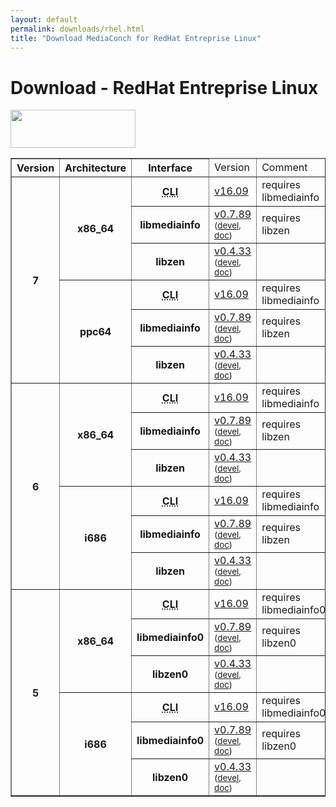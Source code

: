 ```yaml
---
layout: default
permalink: downloads/rhel.html
title: "Download MediaConch for RedHat Entreprise Linux"
---
```


# Download - RedHat Entreprise Linux

<img src="/MediaConch/images/RedHat.png" width="200" height="61"><br />

<table border="1">
<thead>
<tr class="table-header">
    <th>Version</th>
    <th>Architecture</th>
    <th>Interface</th>
    <td>Version</td>
    <td>Comment</td>
</tr>
</thead>
<tbody>

<tr>
    <th rowspan="6" id="7">7</th>
    <th rowspan="3" id="7.x86_64">x86_64</th>
    <th><abbr title="Command Line Interface">CLI</abbr></th>
    <td><a href="//mediaarea.net/download/binary/mediaconch/16.09/mediaconch-16.09.x86_64.RHEL_7.rpm">v16.09</a></td>
    <td>requires libmediainfo</td>
</tr>
<tr>
    <th>libmediainfo</th>
    <td><a href="//mediaarea.net/download/binary/libmediainfo0/0.7.89/libmediainfo-0.7.89.x86_64.RHEL_7.rpm">v0.7.89</a> <small>(<a href="//mediaarea.net/download/binary/libmediainfo0/0.7.89/libmediainfo-devel-0.7.89.x86_64.RHEL_7.rpm">devel</a>, <a href="//mediaarea.net/download/binary/libmediainfo0/0.7.89/libmediainfo-doc-0.7.89.x86_64.RHEL_7.rpm">doc</a>)</small></td>
    <td>requires libzen</td>
</tr>
<tr>
    <th>libzen</th>
    <td><a href="//mediaarea.net/download/binary/libzen0/0.4.33/libzen-0.4.33.x86_64.RHEL_7.rpm">v0.4.33</a> <small>(<a href="//mediaarea.net/download/binary/libzen0/0.4.33/libzen-devel-0.4.33.x86_64.RHEL_7.rpm">devel</a>, <a href="//mediaarea.net/download/binary/libzen0/0.4.33/libzen-doc-0.4.33.x86_64.RHEL_7.rpm">doc</a>)</small></td>
    <td>&nbsp;</td>
</tr>
<tr>
    <th rowspan="3" id="7.ppc64">ppc64</th>
    <th><abbr title="Command Line Interface">CLI</abbr></th>
    <td><a href="//mediaarea.net/download/binary/mediaconch/16.09/mediaconch-16.09.ppc64.RHEL_7.rpm">v16.09</a></td>
    <td>requires libmediainfo</td>
</tr>
<tr>
    <th>libmediainfo</th>
    <td><a href="//mediaarea.net/download/binary/libmediainfo0/0.7.89/libmediainfo-0.7.89.ppc64.RHEL_7.rpm">v0.7.89</a> <small>(<a href="//mediaarea.net/download/binary/libmediainfo0/0.7.89/libmediainfo-devel-0.7.89.ppc64.RHEL_7.rpm">devel</a>, <a href="//mediaarea.net/download/binary/libmediainfo0/0.7.89/libmediainfo-doc-0.7.89.ppc64.RHEL_7.rpm">doc</a>)</small></td>
    <td>requires libzen</td>
</tr>
<tr>
    <th>libzen</th>
    <td><a href="//mediaarea.net/download/binary/libzen0/0.4.33/libzen-0.4.33.ppc64.RHEL_7.rpm">v0.4.33</a> <small>(<a href="//mediaarea.net/download/binary/libzen0/0.4.33/libzen-devel-0.4.33.ppc64.RHEL_7.rpm">devel</a>, <a href="//mediaarea.net/download/binary/libzen0/0.4.33/libzen-doc-0.4.33.ppc64.RHEL_7.rpm">doc</a>)</small></td>
    <td>&nbsp;</td>
</tr>
<tr>
    <th rowspan="6" id="6">6</th>
    <th rowspan="3" id="6.x86_64">x86_64</th>
    <th><abbr title="Command Line Interface">CLI</abbr></th>
    <td><a href="//mediaarea.net/download/binary/mediaconch/16.09/mediaconch-16.09.x86_64.RHEL_6.rpm">v16.09</a></td>
    <td>requires libmediainfo</td>
</tr>
<tr>
    <th>libmediainfo</th>
    <td><a href="//mediaarea.net/download/binary/libmediainfo0/0.7.89/libmediainfo-0.7.89.x86_64.RHEL_6.rpm">v0.7.89</a> <small>(<a href="//mediaarea.net/download/binary/libmediainfo0/0.7.89/libmediainfo-devel-0.7.89.x86_64.RHEL_6.rpm">devel</a>, <a href="//mediaarea.net/download/binary/libmediainfo0/0.7.89/libmediainfo-doc-0.7.89.x86_64.RHEL_6.rpm">doc</a>)</small></td>
    <td>requires libzen</td>
</tr>
<tr>
    <th>libzen</th>
    <td><a href="//mediaarea.net/download/binary/libzen0/0.4.33/libzen-0.4.33.x86_64.RHEL_6.rpm">v0.4.33</a> <small>(<a href="//mediaarea.net/download/binary/libzen0/0.4.33/libzen-devel-0.4.33.x86_64.RHEL_6.rpm">devel</a>, <a href="//mediaarea.net/download/binary/libzen0/0.4.33/libzen-doc-0.4.33.x86_64.RHEL_6.rpm">doc</a>)</small></td>
    <td>&nbsp;</td>
</tr>
<tr>
    <th rowspan="3" id="6.i686">i686</th>
    <th><abbr title="Command Line Interface">CLI</abbr></th>
    <td><a href="//mediaarea.net/download/binary/mediaconch/16.09/mediaconch-16.09.i686.RHEL_6.rpm">v16.09</a></td>
    <td>requires libmediainfo</td>
</tr>
<tr>
    <th>libmediainfo</th>
    <td><a href="//mediaarea.net/download/binary/libmediainfo0/0.7.89/libmediainfo-0.7.89.i686.RHEL_6.rpm">v0.7.89</a> <small>(<a href="//mediaarea.net/download/binary/libmediainfo0/0.7.89/libmediainfo-devel-0.7.89.i686.RHEL_6.rpm">devel</a>, <a href="//mediaarea.net/download/binary/libmediainfo0/0.7.89/libmediainfo-doc-0.7.89.i686.RHEL_6.rpm">doc</a>)</small></td>
    <td>requires libzen</td>
</tr>
<tr>
    <th>libzen</th>
    <td><a href="//mediaarea.net/download/binary/libzen0/0.4.33/libzen-0.4.33.i686.RHEL_6.rpm">v0.4.33</a> <small>(<a href="//mediaarea.net/download/binary/libzen0/0.4.33/libzen-devel-0.4.33.i686.RHEL_6.rpm">devel</a>, <a href="//mediaarea.net/download/binary/libzen0/0.4.33/libzen-doc-0.4.33.i686.RHEL_6.rpm">doc</a>)</small></td>
    <td>&nbsp;</td>
</tr>
<tr>
    <th rowspan="6" id="5">5</th>
    <th rowspan="3" id="5.x86_64">x86_64</th>
    <th><abbr title="Command Line Interface">CLI</abbr></th>
    <td><a href="//mediaarea.net/download/binary/mediaconch/16.09/mediaconch-16.09.x86_64.RHEL_5.rpm">v16.09</a></td>
    <td>requires libmediainfo0</td>
</tr>
<tr>
    <th>libmediainfo0</th>
    <td><a href="//mediaarea.net/download/binary/libmediainfo0/0.7.89/libmediainfo0-0.7.89.x86_64.RHEL_5.rpm">v0.7.89</a> <small>(<a href="//mediaarea.net/download/binary/libmediainfo0/0.7.89/libmediainfo-devel-0.7.89.x86_64.RHEL_5.rpm">devel</a>, <a href="//mediaarea.net/download/binary/libmediainfo0/0.7.89/libmediainfo-doc-0.7.89.x86_64.RHEL_5.rpm">doc</a>)</small></td>
    <td>requires libzen0</td>
</tr>
<tr>
    <th>libzen0</th>
    <td><a href="//mediaarea.net/download/binary/libzen0/0.4.33/libzen0-0.4.33.x86_64.RHEL_5.rpm">v0.4.33</a> <small>(<a href="//mediaarea.net/download/binary/libzen0/0.4.33/libzen-devel-0.4.33.x86_64.RHEL_5.rpm">devel</a>, <a href="//mediaarea.net/download/binary/libzen0/0.4.33/libzen-doc-0.4.33.x86_64.RHEL_5.rpm">doc</a>)</small></td>
    <td>&nbsp;</td>
</tr>
<tr>
    <th rowspan="3" id="5.i686">i686</th>
    <th><abbr title="Command Line Interface">CLI</abbr></th>
    <td><a href="//mediaarea.net/download/binary/mediaconch/16.09/mediaconch-16.09.i686.RHEL_5.rpm">v16.09</a></td>
    <td>requires libmediainfo0</td>
</tr>
<tr>
    <th>libmediainfo0</th>
    <td><a href="//mediaarea.net/download/binary/libmediainfo0/0.7.89/libmediainfo0-0.7.89.i686.RHEL_5.rpm">v0.7.89</a> <small>(<a href="//mediaarea.net/download/binary/libmediainfo0/0.7.89/libmediainfo-devel-0.7.89.i686.RHEL_5.rpm">devel</a>, <a href="//mediaarea.net/download/binary/libmediainfo0/0.7.89/libmediainfo-doc-0.7.89.i686.RHEL_5.rpm">doc</a>)</small></td>
    <td>requires libzen0</td>
</tr>
<tr>
    <th>libzen0</th>
    <td><a href="//mediaarea.net/download/binary/libzen0/0.4.33/libzen0-0.4.33.i686.RHEL_5.rpm">v0.4.33</a> <small>(<a href="//mediaarea.net/download/binary/libzen0/0.4.33/libzen-devel-0.4.33.i686.RHEL_5.rpm">devel</a>, <a href="//mediaarea.net/download/binary/libzen0/0.4.33/libzen-doc-0.4.33.i686.RHEL_5.rpm">doc</a>)</small></td>
    <td>&nbsp;</td>
</tr>
</tbody>
</table>

